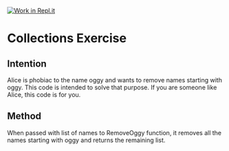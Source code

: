 [![Work in Repl.it](https://classroom.github.com/assets/work-in-replit-14baed9a392b3a25080506f3b7b6d57f295ec2978f6f33ec97e36a161684cbe9.svg)](https://classroom.github.com/online_ide?assignment_repo_id=2970284&assignment_repo_type=AssignmentRepo)
# Collections Exercise

## Intention

Alice is phobiac to the name oggy and wants to remove names starting with oggy. This code is intended to solve that purpose. If you are someone like Alice, this code is for you.

## Method

When passed with list of names to RemoveOggy function, it removes all the names starting with oggy and returns the remaining list.  
